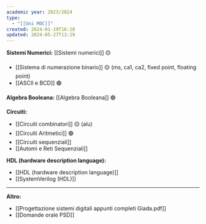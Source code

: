 ```yaml
---
academic year: 2023/2024
type:
  - "[[Uni MOC]]"
created: 2024-01-19T16:28
updated: 2024-05-27T13:29
---
```


**Sistemi Numerici:** [[Sistemi numerici]] 🟡
- [[Sistema di numerazione binario]] 🟡 (ms, ca1, ca2, fixed point, floating point)
- [[ASCII e BCD]] 🟢

**Algebra Booleana:** [[Algebra Booleana]] 🟢

**Circuiti:**
- [[Circuiti combinatori]] 🟡 (alu)
- [[Circuiti Aritmetici]] 🟢
- [[Circuiti sequenziali]]
- [[Automi e Reti Sequenziali]]

**HDL (hardware description language):**
- [[HDL (hardware description language)]]
- [[SystemVerilog (HDL)]]

---

**Altro:**
- [[Progettazione sistemi digitali appunti completi Giada.pdf]]
- [[Domande orale PSD]]